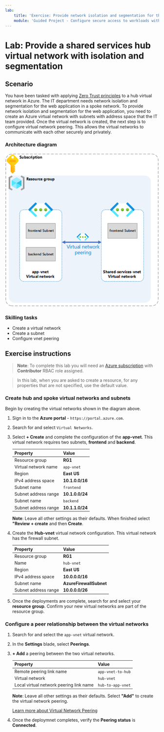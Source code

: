 ```yaml
---
lab:
    title: 'Exercise: Provide network isolation and segmentation for the web application'
    module: 'Guided Project - Configure secure access to workloads with Azure virtual networking services'
---
```


# Lab: Provide a shared services hub virtual network with isolation and segmentation

## Scenario

You have been tasked with applying [Zero Trust principles](https://learn.microsoft.com/security/zero-trust/azure-infrastructure-networking) to a hub virtual network in Azure. The IT department needs network isolation and segmentation for the web application in a spoke network. To provide network isolation and segmentation for the web application, you need to create an Azure virtual network with subnets with address space that the IT team provided. Once the virtual network is created, the next step is to configure virtual network peering. This allows the virtual networks to communicate with each other securely and privately.

### Architecture diagram

![Diagram that shows two virtual networks that are peered.](../Media/task-1.png)

### Skilling tasks

- Create a virtual network
- Create a subnet
- Configure vnet peering

## Exercise instructions

>**Note**: To complete this lab you will need an [Azure subscription](https://azure.microsoft.com/free/) with **Contributor** RBAC role assigned.

> In this lab, when you are asked to create a resource, for any properties that are not specified, use the default value.

### Create hub and spoke virtual networks and subnets

Begin by creating the virtual networks shown in the diagram above.

1. Sign in to the **Azure portal** - `https://portal.azure.com`.
   
1. Search for and select `Virtual Networks`.
   
1. Select **+ Create** and complete the configuration of the **app-vnet**. This  virtual network requires two subnets, **frontend** and **backend**. 

    | Property             | Value           |
    | :------------------- | :-------------- |
    | Resource group       | **RG1**         |
    | Virtual network name | `app-vnet`    |
    | Region               | **East US**     |
    | IPv4 address space   | **10.1.0.0/16** |
    | Subnet name          | `frontend`    |
    | Subnet address range | **10.1.0.0/24** |
    | Subnet name          | `backend`     |
    | Subnet address range | **10.1.1.0/24** |

    **Note**: Leave all other settings as their defaults. When finished select **"Review + create** and then **Create**.
   
1. Create the **Hub-vnet** virtual network configuration. This virtual network has the firewall subnet. 

    | Property             | Value                    |
    | :------------------- | :----------------------- |
    | Resource group       | **RG1**                  |
    | Name                 | `hub-vnet` |
    | Region               | **East US**              |
    | IPv4 address space   | **10.0.0.0/16**          |
    | Subnet name          | **AzureFirewallSubnet**  |
    | Subnet address range | **10.0.0.0/26**          |

1. Once the deployments are complete, search for and select your **resource group**. Confirm your new virtual networks are part of the resource group. 

### Configure a peer relationship between the virtual networks

1. Search for and select the `app-vnet` virtual network.
   
1. In the **Settings** blade, select **Peerings**.
   
1. **+ Add** a peering between the two virtual networks. 

    | Property                                 | Value                          |
    | :--------------------------------------- | :----------------------------- |
    | Remote peering link name              | `app-vnet-to-hub` |
    | Virtual network    | `hub-vnet` |
    | Local virtual network peering link name | `hub-to-app-vnet` |

    **Note**: Leave all other settings as their defaults. Select **"Add"** to create the virtual network peering.

    [Learn more about Virtual Network Peering](https://learn.microsoft.com/azure/virtual-network/virtual-network-manage-peering?tabs=peering-portal)

1. Once the deploymnet completes, verify the **Peering status** is **Connected**. 
